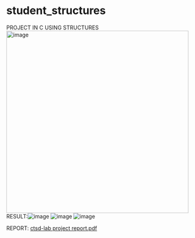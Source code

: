 # student_structures
PROJECT IN C USING STRUCTURES 
<img width="478" alt="image" src="https://github.com/yasaswini2005/BTECH-ADMISSION-SYSTEM-IN-C/assets/139364347/00af1067-e9ff-4bd8-821e-7d93156e2b8c">
RESULT:![image](https://github.com/yasaswini2005/BTECH-ADMISSION-SYSTEM-IN-C/assets/139364347/2aaf0736-caa1-4889-affc-37795e10ddab)
![image](https://github.com/yasaswini2005/BTECH-ADMISSION-SYSTEM-IN-C/assets/139364347/f7e1d53d-c7f2-4632-ad6c-c9ef61313068)
![image](https://github.com/yasaswini2005/BTECH-ADMISSION-SYSTEM-IN-C/assets/139364347/a9ef6333-c90b-4444-ae9a-7f6f9d9d3b41)

REPORT:
[ctsd-lab project report.pdf](https://github.com/yasaswini2005/student_structures/files/13766633/ctsd-lab.project.report.pdf)

